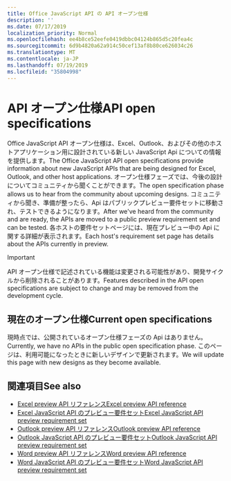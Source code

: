 ```yaml
---
title: Office JavaScript API の API オープン仕様
description: ''
ms.date: 07/17/2019
localization_priority: Normal
ms.openlocfilehash: ee4b8ce52eefe0419dbbc04124b865d5c20fea4c
ms.sourcegitcommit: 6d9b4820a62a914c50cef13af8b80ce626034c26
ms.translationtype: MT
ms.contentlocale: ja-JP
ms.lasthandoff: 07/19/2019
ms.locfileid: "35804998"
---
```

# <a name="api-open-specifications"></a><span data-ttu-id="758dc-102">API オープン仕様</span><span class="sxs-lookup"><span data-stu-id="758dc-102">API open specifications</span></span>

<span data-ttu-id="758dc-103">Office JavaScript API オープン仕様は、Excel、Outlook、およびその他のホストアプリケーション用に設計されている新しい JavaScript Api についての情報を提供します。</span><span class="sxs-lookup"><span data-stu-id="758dc-103">The Office JavaScript API open specifications provide information about new JavaScript APIs that are being designed for Excel, Outlook, and other host applications.</span></span> <span data-ttu-id="758dc-104">オープン仕様フェーズでは、今後の設計についてコミュニティから聞くことができます。</span><span class="sxs-lookup"><span data-stu-id="758dc-104">The open specification phase allows us to hear from the community about upcoming designs.</span></span> <span data-ttu-id="758dc-105">コミュニティから聞き、準備が整ったら、Api はパブリックプレビュー要件セットに移動され、テストできるようになります。</span><span class="sxs-lookup"><span data-stu-id="758dc-105">After we've heard from the community and are ready, the APIs are moved to a public preview requirement set and can be tested.</span></span> <span data-ttu-id="758dc-106">各ホストの要件セットページには、現在プレビュー中の Api に関する詳細が表示されます。</span><span class="sxs-lookup"><span data-stu-id="758dc-106">Each host's requirement set page has details about the APIs currently in preview.</span></span>

> [!IMPORTANT]
> <span data-ttu-id="758dc-107">API オープン仕様で記述されている機能は変更される可能性があり、開発サイクルから削除されることがあります。</span><span class="sxs-lookup"><span data-stu-id="758dc-107">Features described in the API open specifications are subject to change and may be removed from the development cycle.</span></span>

## <a name="current-open-specifications"></a><span data-ttu-id="758dc-108">現在のオープン仕様</span><span class="sxs-lookup"><span data-stu-id="758dc-108">Current open specifications</span></span>

<span data-ttu-id="758dc-109">現時点では、公開されているオープン仕様フェーズの Api はありません。</span><span class="sxs-lookup"><span data-stu-id="758dc-109">Currently, we have no APIs in the public open specification phase.</span></span> <span data-ttu-id="758dc-110">このページは、利用可能になったときに新しいデザインで更新されます。</span><span class="sxs-lookup"><span data-stu-id="758dc-110">We will update this page with new designs as they become available.</span></span>

## <a name="see-also"></a><span data-ttu-id="758dc-111">関連項目</span><span class="sxs-lookup"><span data-stu-id="758dc-111">See also</span></span>

- [<span data-ttu-id="758dc-112">Excel preview API リファレンス</span><span class="sxs-lookup"><span data-stu-id="758dc-112">Excel preview API reference</span></span>](/javascript/api/excel)
- [<span data-ttu-id="758dc-113">Excel JavaScript API のプレビュー要件セット</span><span class="sxs-lookup"><span data-stu-id="758dc-113">Excel JavaScript API preview requirement set</span></span>](../requirement-sets/excel-preview-apis.md)
- [<span data-ttu-id="758dc-114">Outlook preview API リファレンス</span><span class="sxs-lookup"><span data-stu-id="758dc-114">Outlook preview API reference</span></span>](/javascript/api/outlook)
- [<span data-ttu-id="758dc-115">Outlook JavaScript API のプレビュー要件セット</span><span class="sxs-lookup"><span data-stu-id="758dc-115">Outlook JavaScript API preview requirement set</span></span>](..//objectmodel/preview-requirement-set/outlook-requirement-set-preview.md)
- [<span data-ttu-id="758dc-116">Word preview API リファレンス</span><span class="sxs-lookup"><span data-stu-id="758dc-116">Word preview API reference</span></span>](/javascript/api/word)
- [<span data-ttu-id="758dc-117">Word JavaScript API のプレビュー要件セット</span><span class="sxs-lookup"><span data-stu-id="758dc-117">Word JavaScript API preview requirement set</span></span>](../requirement-sets/word-preview-apis.md)
